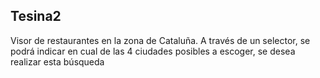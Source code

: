 ## Tesina2
Visor de restaurantes en la zona de Cataluña. 
A través de un selector, se podrá indicar en cual de las 4 ciudades posibles a escoger, se desea realizar esta búsqueda
